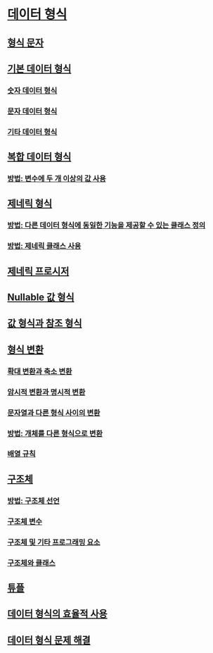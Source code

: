 # [데이터 형식](index.md)
## [형식 문자](type-characters.md)
## [기본 데이터 형식](elementary-data-types.md)
### [숫자 데이터 형식](numeric-data-types.md)
### [문자 데이터 형식](character-data-types.md)
### [기타 데이터 형식](miscellaneous-data-types.md)
## [복합 데이터 형식](composite-data-types.md)
### [방법: 변수에 두 개 이상의 값 사용](how-to-hold-more-than-one-value-in-a-variable.md)
## [제네릭 형식](generic-types.md)
### [방법: 다른 데이터 형식에 동일한 기능을 제공할 수 있는 클래스 정의](how-to-define-a-class-that-can-provide-identical-functionality.md)
### [방법: 제네릭 클래스 사용](how-to-use-a-generic-class.md)
## [제네릭 프로시저](generic-procedures.md)
## [Nullable 값 형식](nullable-value-types.md)
## [값 형식과 참조 형식](value-types-and-reference-types.md)
## [형식 변환](type-conversions.md)
### [확대 변환과 축소 변환](widening-and-narrowing-conversions.md)
### [암시적 변환과 명시적 변환](implicit-and-explicit-conversions.md)
### [문자열과 다른 형식 사이의 변환](conversions-between-strings-and-other-types.md)
### [방법: 개체를 다른 형식으로 변환](how-to-convert-an-object-to-another-type.md)
### [배열 규칙](array-conversions.md)
## [구조체](structures.md)
### [방법: 구조체 선언](how-to-declare-a-structure.md)
### [구조체 변수](structure-variables.md)
### [구조체 및 기타 프로그래밍 요소](structures-and-other-programming-elements.md)
### [구조체와 클래스](structures-and-classes.md)
## [튜플](tuples.md)
## [데이터 형식의 효율적 사용](efficient-use-of-data-types.md)
## [데이터 형식 문제 해결](troubleshooting-data-types.md)